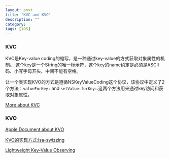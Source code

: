 ```yaml
---
layout: post
title: "KVC and KVO"
description: ""
category:
tags: [iOS]
---
```



### KVC
KVC是Key-value coding的缩写，是一种通过key-value的方式获取对象属性的机制。
这个key是一个String的唯一标示符，这个key的name约定是必须是ASCII码、小写字母开头、中间不能有空格。

让一个类实现KVO的方式是遵循NSKeyValueCoding这个协议，该协议中定义了2个方法：```valueForKey:``` and ```setValue:forKey:```.这两个方法用来通过key访问和获取对象属性。

[More about KVC](https://developer.apple.com/library/mac/#documentation/Cocoa/Conceptual/KeyValueCoding/Articles/KeyValueCoding.html#//apple_ref/doc/uid/10000107i)


### KVO

[Apple  Document about KVO](https://developer.apple.com/library/mac/documentation/Cocoa/Conceptual/KeyValueObserving/KeyValueObserving.html)

[KVO的实现方式:isa-swizzing](https://developer.apple.com/library/mac/documentation/Cocoa/Conceptual/KeyValueObserving/Articles/KVOImplementation.html#//apple_ref/doc/uid/20002307-BAJEAIEE)

[Lightweight Key-Value Observing](http://chris.eidhof.nl/post/63590250009/lightweight-key-value-observing)
